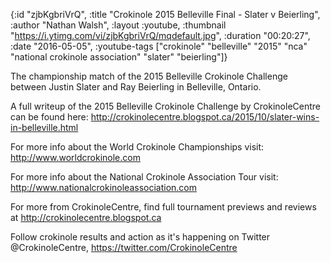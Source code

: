 {:id "zjbKgbriVrQ",
 :title "Crokinole 2015 Belleville Final - Slater v Beierling",
 :author "Nathan Walsh",
 :layout :youtube,
 :thumbnail "https://i.ytimg.com/vi/zjbKgbriVrQ/mqdefault.jpg",
 :duration "00:20:27",
 :date "2016-05-05",
 :youtube-tags
 ["crokinole"
  "belleville"
  "2015"
  "nca"
  "national crokinole association"
  "slater"
  "beierling"]}


The championship match of the 2015 Belleville Crokinole Challenge between Justin Slater and Ray Beierling in Belleville, Ontario.

A full writeup of the 2015 Belleville Crokinole Challenge by CrokinoleCentre can be found here: http://crokinolecentre.blogspot.ca/2015/10/slater-wins-in-belleville.html

For more info about the World Crokinole Championships visit: http://www.worldcrokinole.com

For more info about the National Crokinole Association Tour visit: http://www.nationalcrokinoleassociation.com

For more from CrokinoleCentre, find full tournament previews and reviews at http://crokinolecentre.blogspot.ca

Follow crokinole results and action as it's happening on Twitter @CrokinoleCentre, https://twitter.com/CrokinoleCentre
